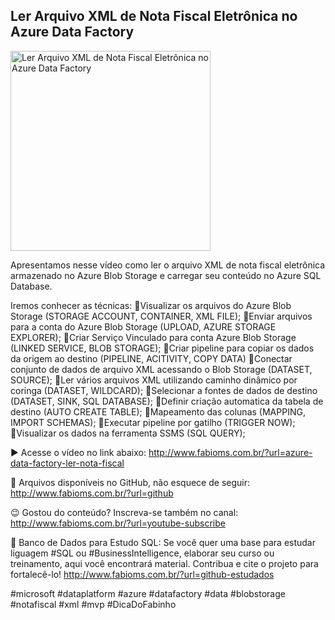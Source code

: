## Ler Arquivo XML de Nota Fiscal Eletrônica no Azure Data Factory

<img src="https://fabioms.com.br//uploads/youtube/eNCwKQRIzY4.png" alt="Ler Arquivo XML de Nota Fiscal Eletrônica no Azure Data Factory" title="Azure Data Factory" width="320"/>

Apresentamos nesse vídeo como ler o arquivo XML de nota fiscal eletrônica armazenado no Azure Blob Storage e carregar seu conteúdo no Azure SQL Database.

Iremos conhecer as técnicas:
🔹Visualizar os arquivos do Azure Blob Storage (STORAGE ACCOUNT, CONTAINER, XML FILE);
🔹Enviar arquivos para a conta do Azure Blob Storage (UPLOAD, AZURE STORAGE EXPLORER);
🔹Criar Serviço Vinculado para conta Azure Blob Storage (LINKED SERVICE, BLOB STORAGE);
🔹Criar pipeline para copiar os dados da origem ao destino (PIPELINE, ACITIVITY, COPY DATA)
🔹Conectar conjunto de dados de arquivo XML acessando o Blob Storage (DATASET, SOURCE);
🔹Ler vários arquivos XML utilizando caminho dinâmico por coringa (DATASET, WILDCARD);
🔹Selecionar a fontes de dados de destino (DATASET, SINK, SQL DATABASE);
🔹Definir criação automatica da tabela de destino (AUTO CREATE TABLE);
🔹Mapeamento das colunas (MAPPING, IMPORT SCHEMAS);
🔹Executar pipeline por gatilho (TRIGGER NOW);
🔹Visualizar os dados na ferramenta SSMS (SQL QUERY);

▶️ Acesse o vídeo no link abaixo:
http://www.fabioms.com.br/?url=azure-data-factory-ler-nota-fiscal

📁 Arquivos disponíveis no GitHub, não esquece de seguir:
http://www.fabioms.com.br/?url=github

😉 Gostou do conteúdo? Inscreva-se também no canal:
http://www.fabioms.com.br/?url=youtube-subscribe 

🎁 Banco de Dados para Estudo SQL:
Se você quer uma base para estudar liguagem #SQL ou #BusinessIntelligence, elaborar seu curso ou treinamento, aqui você encontrará material. 
Contribua e cite o projeto para fortalecê-lo!
http://www.fabioms.com.br/?url=github-estudados

#microsoft #dataplatform #azure #datafactory #data #blobstorage #notafiscal #xml #mvp #DicaDoFabinho